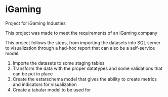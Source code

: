 # iGaming
Project for iGaming Industies

This project was made to meet the requirements of an iGaming company

This project follows the steps, from importing the datasets into SQL server to visualization through a had-hoc report that can also be a self-service model.

1) Importe the datasets to some staging tables
2) Transform the data with the proper datatypes and some validations that can be put in place
3) Create the estarschema model that gives the ability to create metrics and indicators for visualization    
4) Create a tabular model to be used for 
